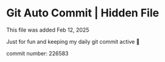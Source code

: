 # Git Auto Commit | Hidden File

This file was added Feb 12, 2025

Just for fun and keeping my daily git commit active 🤪

commit number: 226583
